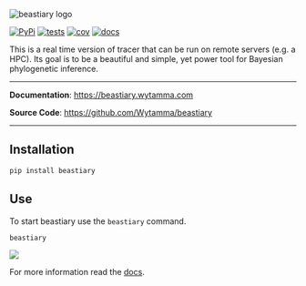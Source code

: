 ![beastiary logo](https://beastiary.wytamma.com/images/logo.png)


[![PyPi](https://img.shields.io/pypi/v/beastiary.svg)](https://pypi.org/project/beastiary/)
[![tests](https://github.com/Wytamma/beastiary/actions/workflows/test.yml/badge.svg)](https://github.com/Wytamma/beastiary/actions/workflows/test.yml)
[![cov](https://codecov.io/gh/Wytamma/beastiary/branch/master/graph/badge.svg)](https://codecov.io/gh/Wytamma/beastiary)
[![docs](https://github.com/Wytamma/beastiary/actions/workflows/docs.yml/badge.svg)](https://beastiary.wytamma.com/)

This is a real time version of tracer that can be run on remote servers (e.g. a HPC). Its goal is to be a beautiful and simple, yet power tool for Bayesian phylogenetic inference.

---

**Documentation**: <a href="https://beastiary.wytamma.com" target="_blank">https://beastiary.wytamma.com</a>

**Source Code**: <a href="https://github.com/Wytamma/beastiaryi" target="_blank">https://github.com/Wytamma/beastiary</a>

---

## Installation
```bash
pip install beastiary
```

## Use
To start beastiary use the `beastiary` command. 

```bash
beastiary
```

![](https://beastiary.wytamma.com/images/screen_shot_dark.png)

For more information read the [docs](https://beastiary.wytamma.com/).

